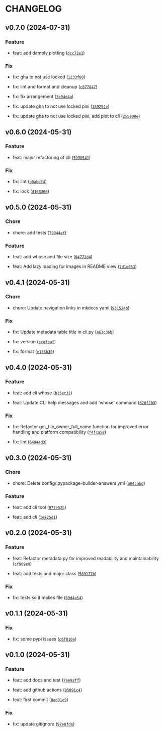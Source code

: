 # CHANGELOG



## v0.7.0 (2024-07-31)

### Feature

* feat: add damply plotting ([`dcc72e1`](https://github.com/jjjermiah/damply/commit/dcc72e1bbcd69fe2b4cdc0e9abac8a443f06ca1e))

### Fix

* fix: gha to not use locked ([`1233f00`](https://github.com/jjjermiah/damply/commit/1233f00e3ad0e0404ab6513643d3be77c694800c))

* fix: lint and format and cleanup ([`c877847`](https://github.com/jjjermiah/damply/commit/c877847d18b2f9623b1c963b6f84c7fba4cfba59))

* fix: fix arrangement ([`3e94e4a`](https://github.com/jjjermiah/damply/commit/3e94e4aff321a5b4fec8e388084565609294b56a))

* fix: update gha to not use locked pixi ([`189294e`](https://github.com/jjjermiah/damply/commit/189294e4883e8fbd65f794461d1ed92e95a12476))

* fix: update gha to not use locked pixi, add plot to cli ([`255e08e`](https://github.com/jjjermiah/damply/commit/255e08ef8dfaa583ed8946dc41b724759409754d))


## v0.6.0 (2024-05-31)

### Feature

* feat: major refactoring of cli ([`5998541`](https://github.com/jjjermiah/damply/commit/5998541bf75be1e7d2fcf8536d1d230dae4919bb))

### Fix

* fix: lint ([`b0abdf4`](https://github.com/jjjermiah/damply/commit/b0abdf46b416c20f0fb148dd59fadc70761a8815))

* fix: lock ([`4168366`](https://github.com/jjjermiah/damply/commit/41683662fe792097f017e70013c73d38ded5bf34))


## v0.5.0 (2024-05-31)

### Chore

* chore: add tests ([`79044ef`](https://github.com/jjjermiah/damply/commit/79044effb782111c2b1cbccfc21b4a77431d9f5c))

### Feature

* feat: add whose and file size ([`04772d4`](https://github.com/jjjermiah/damply/commit/04772d49bb4a4ae7656dbb3bb1931a3c76ec544a))

* feat: Add lazy loading for images in README view ([`7d1e053`](https://github.com/jjjermiah/damply/commit/7d1e053b18f63fbc8c27e6abf813b67eb7f3955d))


## v0.4.1 (2024-05-31)

### Chore

* chore: Update navigation links in mkdocs.yaml ([`931524b`](https://github.com/jjjermiah/damply/commit/931524b39f8ca9edb971c8a43b84dc858b4a2de8))

### Fix

* fix: Update metadata table title in cli.py ([`a63c36b`](https://github.com/jjjermiah/damply/commit/a63c36bba26d880abf433cf06690faecb1537d3d))

* fix: version ([`ecefaaf`](https://github.com/jjjermiah/damply/commit/ecefaafab444f70ace8a8185240d6577fe4db0a3))

* fix: format ([`e153b30`](https://github.com/jjjermiah/damply/commit/e153b30f32108b0a9750f1a4b0c7e0b00116c152))


## v0.4.0 (2024-05-31)

### Feature

* feat: add cli whose ([`b15ec32`](https://github.com/jjjermiah/damply/commit/b15ec32b551533aab892b3b3227e2091c643dfe1))

* feat: Update CLI help messages and add &#39;whose&#39; command ([`620f209`](https://github.com/jjjermiah/damply/commit/620f209656ab91d5f8ae4e11608eaa6aef05e3f9))

### Fix

* fix: Refactor get_file_owner_full_name function for improved error handling and platform compatibility ([`f4fca58`](https://github.com/jjjermiah/damply/commit/f4fca58d63e4667f8c3fc60b51776a038757c669))

* fix: lint ([`64944d3`](https://github.com/jjjermiah/damply/commit/64944d3025cc20721aa5415c882b42e737daa3da))


## v0.3.0 (2024-05-31)

### Chore

* chore: Delete config/.pypackage-builder-answers.yml ([`a04cabd`](https://github.com/jjjermiah/damply/commit/a04cabd468901e3b47e236a31d9eb867feea7719))

### Feature

* feat: add cli tool ([`077e52b`](https://github.com/jjjermiah/damply/commit/077e52bf1e3c529685a631aee6978e59676b0165))

* feat: add cli ([`1e825d1`](https://github.com/jjjermiah/damply/commit/1e825d1e71293cb46fcb8abe6498b5a695982e39))


## v0.2.0 (2024-05-31)

### Feature

* feat: Refactor metadata.py for improved readability and maintainability ([`cf909e0`](https://github.com/jjjermiah/damply/commit/cf909e0f1824fdc9275171d10c3c2a87049521e7))

* feat: add tests and major class ([`569177b`](https://github.com/jjjermiah/damply/commit/569177b476047cadb22ae84d0eeb92ad1fb370ea))

### Fix

* fix: tests so it makes file ([`69d4e54`](https://github.com/jjjermiah/damply/commit/69d4e54ea76ef75dde242e28261ee79b60bc2093))


## v0.1.1 (2024-05-31)

### Fix

* fix: some pypi issues ([`c6f810e`](https://github.com/jjjermiah/damply/commit/c6f810ea4859a45b4d9f1b3432cca1f45dc29f30))


## v0.1.0 (2024-05-31)

### Feature

* feat: add docs and test ([`76e92ff`](https://github.com/jjjermiah/damply/commit/76e92ff24b5e8febb361df0f01d1d063d26ef703))

* feat: add github actions ([`85891c4`](https://github.com/jjjermiah/damply/commit/85891c4fcd221f3c61874a2c6cec9edc059e94af))

* feat: first commit ([`8ed31c9`](https://github.com/jjjermiah/damply/commit/8ed31c972b3ac76f4def1b02bb50c6fee84a2172))

### Fix

* fix: update gitignore ([`97e8fde`](https://github.com/jjjermiah/damply/commit/97e8fde80ab3a6f38f62a231ffe5fc189983fe05))
